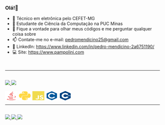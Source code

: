 ### Olá!👋
 
- 🌱 Técnico em eletrônica pelo CEFET-MG
- 🌲 Estudante de Ciência da Computação na PUC Minas
- 🤔 Fique a vontade para olhar meus códigos e me perguntar qualquer coisa sobre
- 📫 Contate-me no e-mail: pedromendicino25@gmail.com
- 👔 LinkedIn: https://www.linkedin.com/in/pedro-mendicino-2a6751190/
- 💻 Site: https://www.pampolini.com
<br>
<hr>
<br>
<div>
    <a href="hhttps://github.com/pedropampolini">
    <img height="180em" src="https://github-readme-stats.vercel.app/api?username=pedropampolini&show_icons=true&theme=dracula&include_all_commits=true*count_private=true"/>
    <img src="https://github-readme-stats.vercel.app/api/top-langs/?username=pedropampolini&layout=compact&langs_count=16&theme=dracula">
</div>

<div style="display: inline-block;"><br>
    <img align="center" alt="Pedro-Java" height="30" width="40" src="https://raw.githubusercontent.com/devicons/devicon/master/icons/java/java-plain.svg">
    <img align="center" alt="Pedro-Java" height="30" width="40" src="https://raw.githubusercontent.com/devicons/devicon/master/icons/python/python-plain.svg">
    <img align="center" alt="Pedro-Java" height="30" width="40" src="https://raw.githubusercontent.com/devicons/devicon/master/icons/javascript/javascript-plain.svg">
    <img align="center" alt="Pedro-Java" height="30" width="40" src="https://raw.githubusercontent.com/devicons/devicon/master/icons/c/c-plain.svg">
    <img align="center" alt="Pedro-Java" height="30" width="40" src="https://raw.githubusercontent.com/devicons/devicon/master/icons/cplusplus/cplusplus-plain.svg">
</div>
<br>
<hr>
<br>
<div>
    <a href="https://www.linkedin.com/in/pedro-mendicino-2a6751190/">
        <img src="https://img.shields.io/badge/-Instagram-%23E4405F?style=for-the-badge&logo=instagram&logoColor=white" target="_blank">
    </a>
    <a href="https://www.instagram.com/pampolinipedro">
        <img src="https://img.shields.io/badge/-LinkedIn-%230077B5?style=for-the-badge&logo=linkedin&logoColor=white" target="_blank">
    </a>
    <a href="mainto:pedromendicino25@gmail.com">
        <img src="https://img.shields.io/badge/-Gmail-%23333?style=for-the-badge&logo=gmail&logoColor=white" target="_blank">
    </a>
</div>
